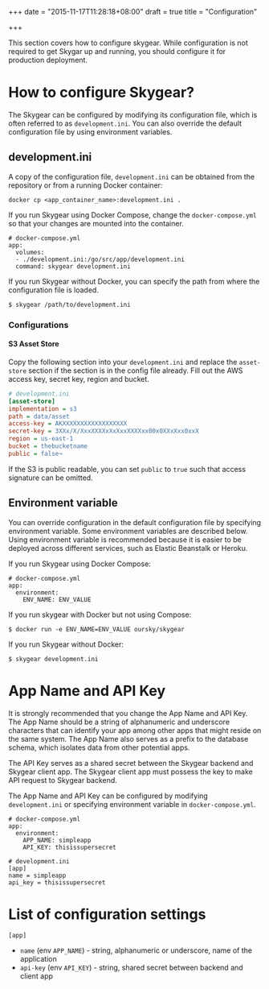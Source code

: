 +++
date = "2015-11-17T11:28:18+08:00"
draft = true
title = "Configuration"

+++

This section covers how to configure skygear. While configuration is not
required to get Skygar up and running, you should configure it for production
deployment.

# How to configure Skygear?

The Skygear can be configured by modifying its configuration file, which
is often referred to as `development.ini`. You can also override the
default configuration file by using environment variables.

## development.ini

A copy of the configuration file, `development.ini` can be obtained from
the repository or from a running Docker container:

```
docker cp <app_container_name>:development.ini .
```

If you run Skygear using Docker Compose, change the `docker-compose.yml`
so that your changes are mounted into the container.

```
# docker-compose.yml
app:
  volumes:
  - ./development.ini:/go/src/app/development.ini
  command: skygear development.ini
```

If you run Skygear without Docker, you can specify the path from where the
configuration file is loaded.

```
$ skygear /path/to/development.ini
```

### Configurations

#### S3 Asset Store

Copy the following section into your `development.ini` and replace
the `asset-store` section if the section is in the config file already.
Fill out the AWS access key, secret key, region and bucket.

```ini
# development.ini
[asset-store]
implementation = s3
path = data/asset
access-key = AKXXXXXXXXXXXXXXXXXX
secret-key = 3XXx/X/XxxXXXXxXxXxxXXXXxx00x0XXxXxx0xxX
region = us-east-1
bucket = thebucketname
public = false¬
```

If the S3 is public readable, you can set `public` to `true` such that
access signature can be omitted.

## Environment variable

You can override configuration in the default configuration file by
specifying environment variable. Some environment variables are described
below. Using environment variable is recommended because it is easier to be
deployed across different services, such as Elastic Beanstalk or Heroku.

If you run Skygear using Docker Compose:

```
# docker-compose.yml
app:
  environment:
    ENV_NAME: ENV_VALUE
```

If you run skygear with Docker but not using Compose:

```
$ docker run -e ENV_NAME=ENV_VALUE oursky/skygear
```

If you run Skygear without Docker:

```
$ skygear development.ini
```

# App Name and API Key

It is strongly recommended that you change the App Name and API Key.
The App Name should be a string of alphanumeric and underscore characters
that can identify your app among other apps that might reside on the same
system. The App Name also serves as a prefix to the database schema, which
isolates data from other potential apps.

The API Key serves as a shared secret between the Skygear backend and Skygear
client app. The Skygear client app must possess the key to make API request
to Skygear backend.

The App Name and API Key can be configured by modifying `development.ini` or
specifying environment variable in `docker-compose.yml`.

```
# docker-compose.yml
app:
  environment:
    APP_NAME: simpleapp
    API_KEY: thisissupersecret
```

```
# development.ini
[app]
name = simpleapp
api_key = thisissupersecret
```

# List of configuration settings

`[app]`

* `name` (env `APP_NAME`) - string, alphanumeric or underscore, name of the
  application
* `api-key` (env `API_KEY`) - string, shared secret between backend and client
  app


